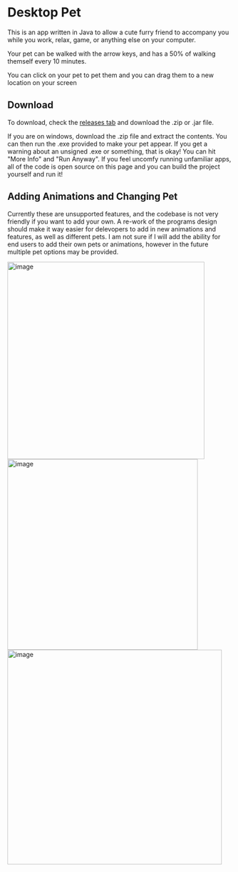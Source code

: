 # Desktop Pet
This is an app written in Java to allow a cute furry friend to accompany you while you work, relax, game, or anything else on your computer.

Your pet can be walked with the arrow keys, and has a 50% of walking themself every 10 minutes.

You can click on your pet to pet them and you can drag them to a new location on your screen

## Download
To download, check the [releases tab](https://github.com/Incandescent-Turtle/desktop-pet/releases) and download the .zip or .jar file. 

If you are on windows, download the .zip file and extract the contents. You can then run the .exe provided to make your pet appear. If you get a warning about an unsigned .exe or something, that is okay! You can hit "More Info" and "Run Anyway". If you feel uncomfy running unfamiliar apps, all of the code is open source on this page and you can build the project yourself and run it!

## Adding Animations and Changing Pet
Currently these are unsupported features, and the codebase is not very friendly if you want to add your own.
A re-work of the programs design should make it way easier for delevopers to add in new animations and features, as well as different pets.
I am not sure if I will add the ability for end users to add their own pets or animations, however in the future multiple pet options may be provided.

<img width="442" alt="image" src="https://github.com/Incandescent-Turtle/desktop-pet/assets/59327500/be9c01f9-6dfb-42fa-8c39-0159e6f3e694">
<img width="427" alt="image" src="https://github.com/Incandescent-Turtle/desktop-pet/assets/59327500/956193f6-ac75-4856-8ac3-d52c958c0396">
<img width="481" alt="image" src="https://github.com/Incandescent-Turtle/desktop-pet/assets/59327500/d77c078f-cef8-43f2-b2a0-13c06d497bdc">

